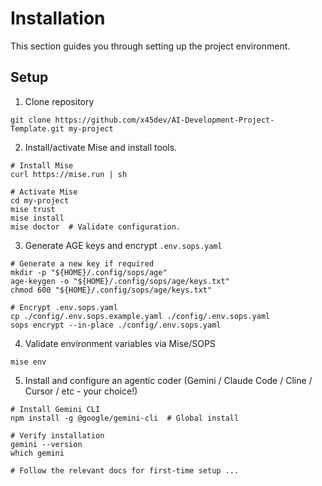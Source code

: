 # Installation

This section guides you through setting up the project environment.

## Setup

1. Clone repository
```
git clone https://github.com/x45dev/AI-Development-Project-Template.git my-project
```

2. Install/activate Mise and install tools.
```
# Install Mise
curl https://mise.run | sh

# Activate Mise
cd my-project
mise trust
mise install
mise doctor  # Validate configuration.
```

3. Generate AGE keys and encrypt `.env.sops.yaml`
```
# Generate a new key if required
mkdir -p "${HOME}/.config/sops/age"
age-keygen -o "${HOME}/.config/sops/age/keys.txt"
chmod 600 "${HOME}/.config/sops/age/keys.txt"

# Encrypt .env.sops.yaml
cp ./config/.env.sops.example.yaml ./config/.env.sops.yaml
sops encrypt --in-place ./config/.env.sops.yaml
```

4. Validate environment variables via Mise/SOPS
```
mise env
```

5. Install and configure an agentic coder (Gemini / Claude Code / Cline / Cursor / etc - your choice!)
```
# Install Gemini CLI
npm install -g @google/gemini-cli  # Global install

# Verify installation
gemini --version
which gemini

# Follow the relevant docs for first-time setup ...
```
